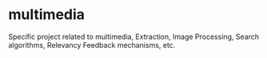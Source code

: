 # multimedia
Specific project related to multimedia, Extraction, Image Processing, Search algorithms, Relevancy Feedback mechanisms, etc.
